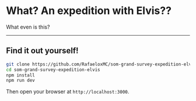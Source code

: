 # What? An expedition with Elvis??

What even is this?

---

## Find it out yourself!

```bash
git clone https://github.com/RafaeloxMC/som-grand-survey-expedition-elvis.git
cd som-grand-survey-expedition-elvis
npm install
npm run dev
```

Then open your browser at `http://localhost:3000`.
